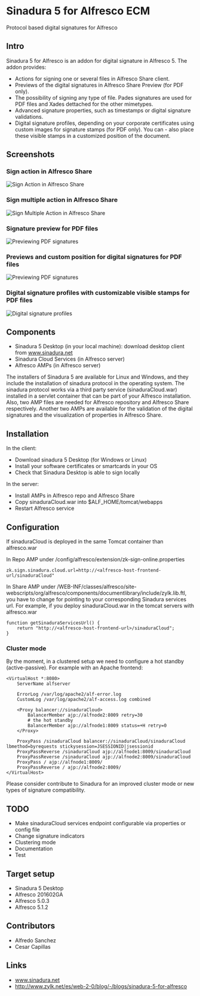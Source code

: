# Sinadura 5 for Alfresco ECM

Protocol based digital signatures for Alfresco

## Intro

Sinadura 5 for Alfresco is an addon for digital signature in Alfresco 5. The addon provides:

- Actions for signing one or several files in Alfresco Share client.
- Previews of the digital signatures in Alfresco Share Preview (for PDF only).
- The possibility of signing any type of file. Pades signatures are used for PDF files and Xades dettached for the other mimetypes.
- Advanced signature properties, such as timestamps or digital signature validations.
- Digital signature profiles, depending on your corporate certificates using custom images for signature stamps (for PDF only). You can - also place these visible stamps in a customized position of the document.

## Screenshots

### Sign action in Alfresco Share

![Sign Action in Alfresco Share](screenshots/sign-one-file.png)


### Sign multiple action in Alfresco Share

![Sign Multiple Action in Alfresco Share](screenshots/sign-multiple-action.png)

### Signature preview for PDF files

![Previewing PDF signatures](screenshots/signature-preview.png)

### Previews and custom position for digital signatures for PDF files

![Previewing PDF signatures](screenshots/preview-and-stamp-position.png)

### Digital signature profiles with customizable visible stamps for PDF files

![Digital signature profiles](screenshots/sinadura-profile.png)

## Components
 
- Sinadura 5 Desktop (in your local machine): download desktop client from www.sinadura.net
- Sinadura Cloud Services (in Alfresco server)
- Alfresco AMPs (in Alfresco server) 

The installers of Sinadura 5 are available for Linux and Windows, and they include the installation of sinadura protocol in the operating system. The sinadura protocol works via a third party service (sinaduraCloud.war) installed in a servlet container that can be part of your Alfresco installation. Also, two AMP files are needed for Alfresco repository and Alfresco Share respectively. Another two AMPs are available for the validation of the digital signatures and the visualization of properties in Alfresco Share.

## Installation

In the client:

- Download sinadura 5 Desktop (for Windows or Linux)
- Install your software certificates or smartcards in your OS 
- Check that Sinadura Desktop is able to sign locally 

In the server:

- Install AMPs in Alfresco repo and Alfresco Share
- Copy sinaduraCloud.war into $ALF_HOME/tomcat/webapps
- Restart Alfresco service

## Configuration

If sinaduraCloud is deployed in the same Tomcat container than alfresco.war 

In Repo AMP under /config/alfresco/extension/zk-sign-online.properties

```
zk.sign.sinadura.cloud.url=http://<alfresco-host-frontend-url/sinaduraCloud"
```

In Share AMP under /WEB-INF/classes/alfresco/site-webscripts/org/alfresco/components/documentlibrary/include/zylk.lib.ftl, you have to change  for pointing to your corresponding Sinadura services url. For example, if you deploy sinaduraCloud.war in the tomcat servers with alfresco.war 

```
function getSinaduraServicesUrl() {
	return "http://<alfresco-host-frontend-url>/sinaduraCloud";
}
```

### Cluster mode

By the moment, in a clustered setup we need to configure a hot standby (active-passive). For example with an Apache frontend:

```
<VirtualHost *:8080>
	ServerName alfserver

	ErrorLog /var/log/apache2/alf-error.log
	CustomLog /var/log/apache2/alf-access.log combined
	
	<Proxy balancer://sinaduraCloud>
		BalancerMember ajp://alfnode2:8009 retry=30
		# the hot standby
		BalancerMember ajp://alfnode1:8009 status=+H retry=0
	</Proxy>

	ProxyPass /sinaduraCloud balancer://sinaduraCloud/sinaduraCloud lbmethod=byrequests stickysession=JSESSIONID|jsessionid
	ProxyPassReverse /sinaduraCloud ajp://alfnode1:8009/sinaduraCloud
	ProxyPassReverse /sinaduraCloud ajp://alfnode2:8009/sinaduraCloud
	ProxyPass / ajp://alfnode1:8009/
	ProxyPassReverse / ajp://alfnode2:8009/
</VirtualHost>
```

Please consider contribute to Sinadura for an improved cluster mode or new types of signature compatibility.

## TODO

- Make sinaduraCloud services endpoint configurable via properties or config file
- Change signature indicators
- Clustering mode
- Documentation
- Test

## Target setup 

- Sinadura 5 Desktop 
- Alfresco 201602GA
- Alfresco 5.0.3
- Alfresco 5.1.2

## Contributors
- Alfredo Sanchez
- Cesar Capillas

## Links
- www.sinadura.net
- http://www.zylk.net/es/web-2-0/blog/-/blogs/sinadura-5-for-alfresco
